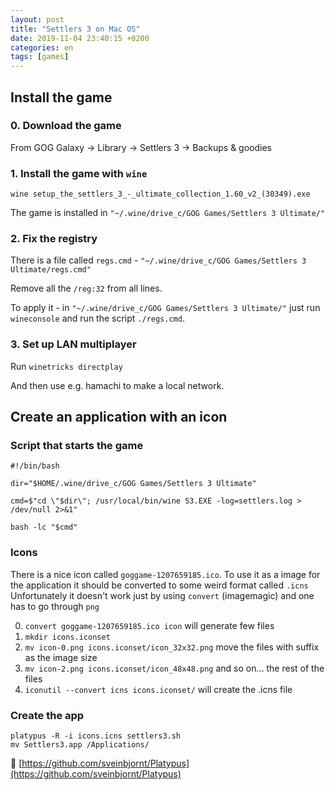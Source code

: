 ```yaml
---
layout: post
title: "Settlers 3 on Mac OS"
date: 2019-11-04 23:40:15 +0200
categories: en
tags: [games]
---
```


## Install the game

### 0. Download the game

From GOG Galaxy -> Library -> Settlers 3 -> Backups & goodies

### 1. Install the game with `wine`

```
wine setup_the_settlers_3_-_ultimate_collection_1.60_v2_(30349).exe
```

The game is installed in `"~/.wine/drive_c/GOG Games/Settlers 3 Ultimate/"`

### 2. Fix the registry

There is a file called `regs.cmd` - `"~/.wine/drive_c/GOG Games/Settlers 3 Ultimate/regs.cmd"`

Remove all the `/reg:32` from all lines.

To apply it - in `"~/.wine/drive_c/GOG Games/Settlers 3 Ultimate/"` just run `wineconsole` and run the script `./regs.cmd`.

### 3. Set up LAN multiplayer

Run `winetricks directplay`

And then use e.g. hamachi to make a local network.

## Create an application with an icon

### Script that starts the game

```
#!/bin/bash

dir="$HOME/.wine/drive_c/GOG Games/Settlers 3 Ultimate"

cmd=$"cd \"$dir\"; /usr/local/bin/wine S3.EXE -log=settlers.log > /dev/null 2>&1"

bash -lc "$cmd"
```

### Icons

There is a nice icon called `goggame-1207659185.ico`. To use it as a image for the application it should be converted to some weird format called `.icns`
Unfortunately it doesn't work just by using `convert` (imagemagic) and one has to go through `png`

0. `convert goggame-1207659185.ico icon` will generate few files
1. `mkdir icons.iconset`
2. `mv icon-0.png icons.iconset/icon_32x32.png` move the files with suffix as the image size
3. `mv icon-2.png icons.iconset/icon_48x48.png` and so on... the rest of the files
4. `iconutil --convert icns icons.iconset/` will create the .icns file

### Create the app

```
platypus -R -i icons.icns settlers3.sh
mv Settlers3.app /Applications/
```

👏 [https://github.com/sveinbjornt/Platypus](https://github.com/sveinbjornt/Platypus)
